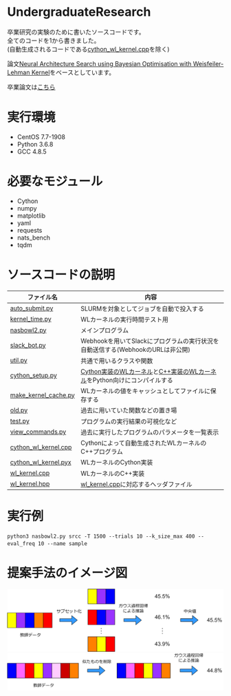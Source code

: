 # UndergraduateResearch
卒業研究の実験のために書いたソースコードです。<br>
全てのコードを1から書きました。<br>
(自動生成されるコードである[cython_wl_kernel.cpp](cython_wl_kernel.cpp)を除く)

論文[Neural Architecture Search using Bayesian Optimisation with Weisfeiler-Lehman Kernel](https://arxiv.org/abs/2006.07556v1)をベースとしています。

卒業論文は[こちら](https://drive.google.com/file/d/1C9roMHSPTDO5KhsnYaoSr7gMs4ZYpqzj/view)

# 実行環境
- CentOS 7.7-1908
- Python 3.6.8
- GCC 4.8.5

# 必要なモジュール
- Cython
- numpy 
- matplotlib
- yaml
- requests
- nats_bench
- tqdm

# ソースコードの説明
|ファイル名|内容|
|-|-|
|[auto_submit.py](auto_submit.py)|SLURMを対象としてジョブを自動で投入する|
|[kernel_time.py](kernel_time.py)|WLカーネルの実行時間テスト用|
|[nasbowl2.py](nasbowl2.py)|メインプログラム|
|[slack_bot.py](slack_bot.py)|Webhookを用いてSlackにプログラムの実行状況を自動送信する(WebhookのURLは非公開)|
|[util.py](util.py)|共通で用いるクラスや関数|
|[cython_setup.py](cython_setup.py)|[Cython実装のWLカーネル](cython_wl_kernel.pyx)と[C++実装のWLカーネル](wl_kernel.cpp)をPython向けにコンパイルする|
|[make_kernel_cache.py](make_kernel_cache.py)|WLカーネルの値をキャッシュとしてファイルに保存する|
|[old.py](old.py)|過去に用いていた関数などの置き場|
|[test.py](test.py)|プログラムの実行結果の可視化など|
|[view_commands.py](view_commands.py)|過去に実行したプログラムのパラメータを一覧表示|
|[cython_wl_kernel.cpp](cython_wl_kernel.cpp)|Cythonによって自動生成されたWLカーネルのC++プログラム|
|[cython_wl_kernel.pyx](cython_wl_kernel.pyx)|WLカーネルのCython実装|
|[wl_kernel.cpp](wl_kernel.cpp)|WLカーネルのC++実装|
|[wl_kernel.hpp](wl_kernel.hpp)|[wl_kernel.cpp](wl_kernel.cpp)に対応するヘッダファイル|

# 実行例
`python3 nasbowl2.py srcc -T 1500 --trials 10 --k_size_max 400 --eval_freq 10 --name sample`

# 提案手法のイメージ図
<img src="image/proposed-bagging.png" width=600>
<img src="image/proposed-similarity.png" width=600>